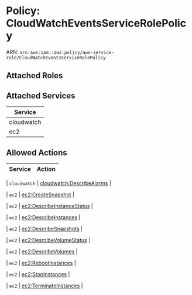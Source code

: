 # Policy: CloudWatchEventsServiceRolePolicy

ARN: `arn:aws:iam::aws:policy/aws-service-role/CloudWatchEventsServiceRolePolicy`

## Attached Roles

## Attached Services

| Service |
|---------|
| cloudwatch |
| ec2 |

## Allowed Actions

| Service | Action |
|:-------:|--------|

| `cloudwatch` | [cloudwatch:DescribeAlarms](../actions.md#cloudwatch:describealarms) |

| `ec2` | [ec2:CreateSnapshot](../actions.md#ec2:createsnapshot) |

| `ec2` | [ec2:DescribeInstanceStatus](../actions.md#ec2:describeinstancestatus) |

| `ec2` | [ec2:DescribeInstances](../actions.md#ec2:describeinstances) |

| `ec2` | [ec2:DescribeSnapshots](../actions.md#ec2:describesnapshots) |

| `ec2` | [ec2:DescribeVolumeStatus](../actions.md#ec2:describevolumestatus) |

| `ec2` | [ec2:DescribeVolumes](../actions.md#ec2:describevolumes) |

| `ec2` | [ec2:RebootInstances](../actions.md#ec2:rebootinstances) |

| `ec2` | [ec2:StopInstances](../actions.md#ec2:stopinstances) |

| `ec2` | [ec2:TerminateInstances](../actions.md#ec2:terminateinstances) |
